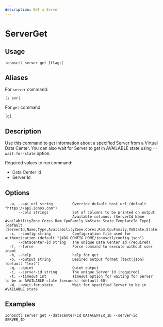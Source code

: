 ```yaml
---
description: Get a Server
---
```


# ServerGet

## Usage

```text
ionosctl server get [flags]
```

## Aliases

For `server` command:

```text
[s svr]
```

For `get` command:

```text
[g]
```

## Description

Use this command to get information about a specified Server from a Virtual Data Center. You can also wait for Server to get in AVAILABLE state using `--wait-for-state` option.

Required values to run command:

* Data Center Id
* Server Id

## Options

```text
  -u, --api-url string         Override default host url (default "https://api.ionos.com")
      --cols strings           Set of columns to be printed on output 
                               Available columns: [ServerId Name AvailabilityZone Cores Ram CpuFamily VmState State TemplateId Type] (default [ServerId,Name,Type,AvailabilityZone,Cores,Ram,CpuFamily,VmState,State])
  -c, --config string          Configuration file used for authentication (default "$XDG_CONFIG_HOME/ionosctl/config.json")
      --datacenter-id string   The unique Data Center Id (required)
  -f, --force                  Force command to execute without user input
  -h, --help                   help for get
  -o, --output string          Desired output format [text|json] (default "text")
  -q, --quiet                  Quiet output
  -i, --server-id string       The unique Server Id (required)
  -t, --timeout int            Timeout option for waiting for Server to be in AVAILABLE state [seconds] (default 60)
  -W, --wait-for-state         Wait for specified Server to be in AVAILABLE state
```

## Examples

```text
ionosctl server get --datacenter-id DATACENTER_ID --server-id SERVER_ID
```


